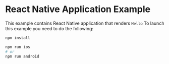 # React Native Application Example

This example contains React Native application that renders `Hello`
To launch this example you need to do the following:

```bash
npm install

npm run ios
# or
npm run android
```
